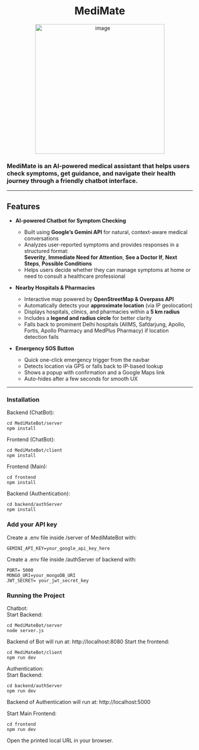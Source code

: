 <div align="center">
  
# MediMate
  <img width="350" alt="image" src="https://github.com/user-attachments/assets/98653ea2-cff2-4015-9158-dfcaaf46f031" />
</div>

### MediMate is an AI-powered medical assistant that helps users check symptoms, get guidance, and navigate their health journey through a friendly chatbot interface.
---
## Features
- **AI-powered Chatbot for Symptom Checking**  
  - Built using **Google’s Gemini API** for natural, context-aware medical conversations  
  - Analyzes user-reported symptoms and provides responses in a structured format:  
    **Severity**, **Immediate Need for Attention**, **See a Doctor If**, **Next Steps**, **Possible Conditions**  
  - Helps users decide whether they can manage symptoms at home or need to consult a healthcare professional  

- **Nearby Hospitals & Pharmacies**  
  - Interactive map powered by **OpenStreetMap & Overpass API**  
  - Automatically detects your **approximate location** (via IP geolocation)  
  - Displays hospitals, clinics, and pharmacies within a **5 km radius**  
  - Includes a **legend and radius circle** for better clarity  
  - Falls back to prominent Delhi hospitals (AIIMS, Safdarjung, Apollo, Fortis, Apollo Pharmacy and MedPlus Pharmacy) if location detection fails
- **Emergency SOS Button**
  - Quick one-click emergency trigger from the navbar
  - Detects location via GPS or falls back to IP-based lookup
  - Shows a popup with confirmation and a Google Maps link
  - Auto-hides after a few seconds for smooth UX

---
### Installation

Backend (ChatBot):
```
cd MediMateBot/server
npm install
```
Frontend (ChatBot):
```
cd MediMateBot/client
npm install
```
Frontend (Main):
```
cd frontend
npm install
```
Backend (Authentication):
```
cd backend/authServer
npm install
```
### Add your API key
Create a .env file inside /server of MediMateBot with:
```
GEMINI_API_KEY=your_google_api_key_here
```
Create a .env file inside /authServer of backend with:
```
PORT= 5000
MONGO_URI=your_mongoDB_URI
JWT_SECRET= your_jwt_secret_key
```
### Running the Project
Chatbot: <br>
Start Backend:
```
cd MediMateBot/server
node server.js
```
Backend of Bot will run at: http://localhost:8080
Start the frontend:
```
cd MediMateBot/client
npm run dev
```
Authentication:<br>
Start Backend:
```
cd backend/authServer
npm run dev
```
Backend of Authentication will run at: http://localhost:5000

Start Main Frontend:
```
cd frontend
npm run dev
```
Open the printed local URL in your browser.











